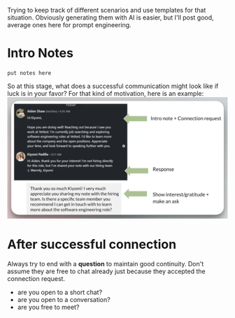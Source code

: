 Trying to keep track of different scenarios and use templates for that situation. Obviously generating them with AI is easier, but I'll post good, average ones here for prompt engineering. 

# Intro Notes

`put notes here`


So at this stage, what does a successful communication might look like if luck is in your favor?
For that kind of motivation, here is an example: ![CleanShot 2024-06-21 at 02.28.02@2x | center](../assets/CleanShot%202024-06-21%20at%2002.28.02@2x.png)

# After successful connection


Always try to end with a **question** to maintain good continuity. Don't assume they are free to chat already just because they accepted the connection request.
- are you open to a short chat?
- are you open to a conversation?
- are you free to meet?


